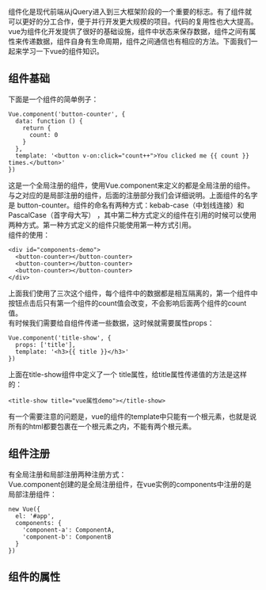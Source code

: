 组件化是现代前端从jQuery进入到三大框架阶段的一个重要的标志。有了组件就可以更好的分工合作，便于并行开发更大规模的项目。代码的复用性也大大提高。   
vue为组件化开发提供了很好的基础设施，组件中状态来保存数据，组件之间有属性来传递数据，组件自身有生命周期，组件之间通信也有相应的方法。下面我们一起来学习一下vue的组件知识。  
## 组件基础

下面是一个组件的简单例子：  

```
Vue.component('button-counter', {
  data: function () {
    return {
      count: 0
    }
  },
  template: '<button v-on:click="count++">You clicked me {{ count }} times.</button>'
})
```
这是一个全局注册的组件，使用Vue.component来定义的都是全局注册的组件。与之对应的是局部注册的组件，后面的注册部分我们会详细说明。上面组件的名字是 button-counter。组件的命名有两种方式：kebab-case（中划线连接）和 PascalCase（首字母大写） ，其中第二种方式定义的组件在引用的时候可以使用两种方式。第一种方式定义的组件只能使用第一种方式引用。  
组件的使用：

```
<div id="components-demo">
  <button-counter></button-counter>
  <button-counter></button-counter>
  <button-counter></button-counter>
</div>
```
上面我们使用了三次这个组件，每个组件中的数据都是相互隔离的，第一个组件中按钮点击后只有第一个组件的count值会改变，不会影响后面两个组件的count值。  
有时候我们需要给自组件传递一些数据，这时候就需要属性props：  

```
Vue.component('title-show', {
  props: ['title'],
  template: '<h3>{{ title }}</h3>'
})
```
上面在title-show组件中定义了一个 title属性，给title属性传递值的方法是这样的：  

```
<title-show title="vue属性demo"></title-show>
```
有一个需要注意的问题是，vue的组件的template中只能有一个根元素，也就是说所有的html都要包裹在一个根元素之内，不能有两个根元素。
## 组件注册 
有全局注册和局部注册两种注册方式：  
Vue.component创建的是全局注册组件，在vue实例的components中注册的是局部注册组件： 

```
new Vue({
  el: '#app',
  components: {
    'component-a': ComponentA,
    'component-b': ComponentB
  }
})
```
## 组件的属性







